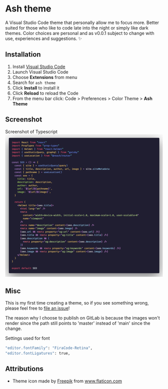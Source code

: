 # Ash theme

<!-- [![Version](https://vsmarketplacebadge.apphb.com/version/mido-tawy.ash-dark-theme.svg)](https://marketplace.visualstudio.com/items?itemName=mido-tawy.ash-dark-theme)
[![Installs](https://vsmarketplacebadge.apphb.com/installs/mido-tawy.ash-dark-theme.svg)](https://marketplace.visualstudio.com/items?itemName=mido-tawy.ash-dark-theme)
[![Ratings](https://vsmarketplacebadge.apphb.com/rating/mido-tawy.ash-dark-theme.svg)](https://marketplace.visualstudio.com/items?itemName=mido-tawy.ash-dark-theme) -->

A Visual Studio Code theme that personally allow me to focus more. Better suited for those who like to code late into the night or simply like dark themes. Color choices are personal and as v0.0.1 subject to change with use, experiences and suggestions. ✨

## Installation

1.  Install [Visual Studio Code](https://code.visualstudio.com/)
2.  Launch Visual Studio Code
3.  Choose **Extensions** from menu
4.  Search for `ash theme`
5.  Click **Install** to install it
6.  Click **Reload** to reload the Code
7.  From the menu bar click: Code > Preferences > Color Theme > **Ash Theme**

## Screenshot
Screenshot of Typescript
![Theme Screenshot](code_sample_0.0.1a.png)

## Misc

This is my first time creating a theme, so if you see something wrong, please feel free to [file an issue](https://gitlab.com/mohammed.tantawy/ash-dark-theme-vs-code/-/issues)!

The reason why I choose to publish on GitLab is because the images won't render since the path still points to 'master' instead of 'main' since the change.

Settings used for font
```sh
"editor.fontFamily": "FiraCode-Retina",
"editor.fontLigatures": true,
```

## Attributions

- Theme icon made by <a href="https://www.flaticon.com/authors/freepik" title="Freepik">Freepik</a> from <a href="https://www.flaticon.com/" title="Flaticon"> www.flaticon.com</a>